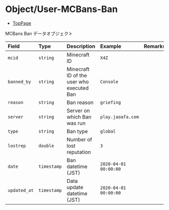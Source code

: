 # Object/User-MCBans-Ban

- [TopPage](/api-docs/)

MCBans Ban データオブジェクト

| Field        | Type        | Description                               | Example               | Remarks |
| :----------- | :---------- | :---------------------------------------- | :-------------------- | :------ |
| `mcid`       | `string`    | Minecraft ID                              | `X4Z`                 |         |
| `banned_by`  | `string`    | Minecraft ID of the user who executed Ban | `Console`             |         |
| `reason`     | `string`    | Ban reason                                | `griefing`            |         |
| `server`     | `string`    | Server on which Ban was run               | `play.jaoafa.com`     |         |
| `type`       | `string`    | Ban type                                  | `global`              |         |
| `lostrep`    | `double`    | Number of lost reputation                 | `3`                   |         |
| `date`       | `timestamp` | Ban datetime (JST)                        | `2020-04-01 00:00:00` |         |
| `updated_at` | `timestamp` | Data update datetime (JST)                | `2020-04-01 00:00:00` |         |
